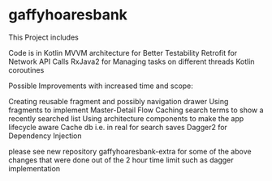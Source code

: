 # gaffyhoaresbank

This Project includes

Code is in Kotlin
MVVM architecture for Better Testability
Retrofit for Network API Calls
RxJava2 for Managing tasks on different threads
Kotlin coroutines 

Possible Improvements with increased time and scope:

Creating reusable fragment and possibly navigation drawer
Using fragments to implement Master-Detail Flow
Caching search terms to show a recently searched list
Using architecture components to make the app lifecycle aware
Cache db i.e. in real for search saves
Dagger2 for Dependency Injection

please see new repository gaffyhoaresbank-extra for some of the above changes that were done out of the 2 hour time limit such as dagger implementation 

